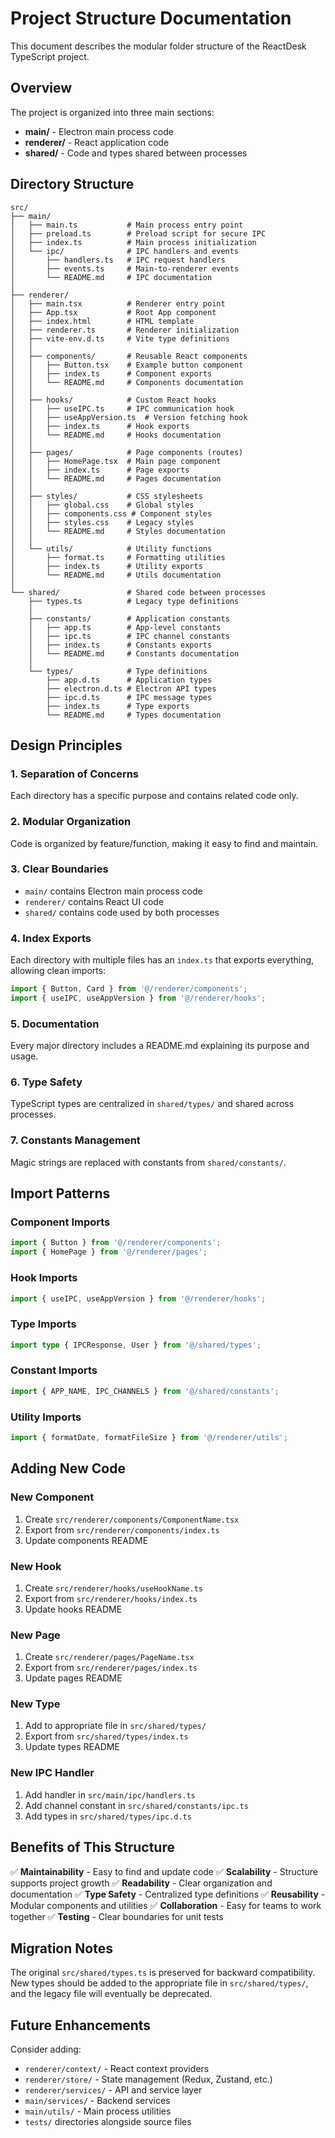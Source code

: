 # Project Structure Documentation

This document describes the modular folder structure of the ReactDesk TypeScript project.

## Overview

The project is organized into three main sections:
- **main/** - Electron main process code
- **renderer/** - React application code
- **shared/** - Code and types shared between processes

## Directory Structure

```
src/
├── main/
│   ├── main.ts           # Main process entry point
│   ├── preload.ts        # Preload script for secure IPC
│   ├── index.ts          # Main process initialization
│   └── ipc/              # IPC handlers and events
│       ├── handlers.ts   # IPC request handlers
│       ├── events.ts     # Main-to-renderer events
│       └── README.md     # IPC documentation
│
├── renderer/
│   ├── main.tsx          # Renderer entry point
│   ├── App.tsx           # Root App component
│   ├── index.html        # HTML template
│   ├── renderer.ts       # Renderer initialization
│   ├── vite-env.d.ts     # Vite type definitions
│   │
│   ├── components/       # Reusable React components
│   │   ├── Button.tsx    # Example button component
│   │   ├── index.ts      # Component exports
│   │   └── README.md     # Components documentation
│   │
│   ├── hooks/            # Custom React hooks
│   │   ├── useIPC.ts     # IPC communication hook
│   │   ├── useAppVersion.ts  # Version fetching hook
│   │   ├── index.ts      # Hook exports
│   │   └── README.md     # Hooks documentation
│   │
│   ├── pages/            # Page components (routes)
│   │   ├── HomePage.tsx  # Main page component
│   │   ├── index.ts      # Page exports
│   │   └── README.md     # Pages documentation
│   │
│   ├── styles/           # CSS stylesheets
│   │   ├── global.css    # Global styles
│   │   ├── components.css # Component styles
│   │   ├── styles.css    # Legacy styles
│   │   └── README.md     # Styles documentation
│   │
│   └── utils/            # Utility functions
│       ├── format.ts     # Formatting utilities
│       ├── index.ts      # Utility exports
│       └── README.md     # Utils documentation
│
└── shared/               # Shared code between processes
    ├── types.ts          # Legacy type definitions
    │
    ├── constants/        # Application constants
    │   ├── app.ts        # App-level constants
    │   ├── ipc.ts        # IPC channel constants
    │   ├── index.ts      # Constants exports
    │   └── README.md     # Constants documentation
    │
    └── types/            # Type definitions
        ├── app.d.ts      # Application types
        ├── electron.d.ts # Electron API types
        ├── ipc.d.ts      # IPC message types
        ├── index.ts      # Type exports
        └── README.md     # Types documentation
```

## Design Principles

### 1. **Separation of Concerns**
Each directory has a specific purpose and contains related code only.

### 2. **Modular Organization**
Code is organized by feature/function, making it easy to find and maintain.

### 3. **Clear Boundaries**
- `main/` contains Electron main process code
- `renderer/` contains React UI code
- `shared/` contains code used by both processes

### 4. **Index Exports**
Each directory with multiple files has an `index.ts` that exports everything, allowing clean imports:
```typescript
import { Button, Card } from '@/renderer/components';
import { useIPC, useAppVersion } from '@/renderer/hooks';
```

### 5. **Documentation**
Every major directory includes a README.md explaining its purpose and usage.

### 6. **Type Safety**
TypeScript types are centralized in `shared/types/` and shared across processes.

### 7. **Constants Management**
Magic strings are replaced with constants from `shared/constants/`.

## Import Patterns

### Component Imports
```typescript
import { Button } from '@/renderer/components';
import { HomePage } from '@/renderer/pages';
```

### Hook Imports
```typescript
import { useIPC, useAppVersion } from '@/renderer/hooks';
```

### Type Imports
```typescript
import type { IPCResponse, User } from '@/shared/types';
```

### Constant Imports
```typescript
import { APP_NAME, IPC_CHANNELS } from '@/shared/constants';
```

### Utility Imports
```typescript
import { formatDate, formatFileSize } from '@/renderer/utils';
```

## Adding New Code

### New Component
1. Create `src/renderer/components/ComponentName.tsx`
2. Export from `src/renderer/components/index.ts`
3. Update components README

### New Hook
1. Create `src/renderer/hooks/useHookName.ts`
2. Export from `src/renderer/hooks/index.ts`
3. Update hooks README

### New Page
1. Create `src/renderer/pages/PageName.tsx`
2. Export from `src/renderer/pages/index.ts`
3. Update pages README

### New Type
1. Add to appropriate file in `src/shared/types/`
2. Export from `src/shared/types/index.ts`
3. Update types README

### New IPC Handler
1. Add handler in `src/main/ipc/handlers.ts`
2. Add channel constant in `src/shared/constants/ipc.ts`
3. Add types in `src/shared/types/ipc.d.ts`

## Benefits of This Structure

✅ **Maintainability** - Easy to find and update code
✅ **Scalability** - Structure supports project growth
✅ **Readability** - Clear organization and documentation
✅ **Type Safety** - Centralized type definitions
✅ **Reusability** - Modular components and utilities
✅ **Collaboration** - Easy for teams to work together
✅ **Testing** - Clear boundaries for unit tests

## Migration Notes

The original `src/shared/types.ts` is preserved for backward compatibility. New types should be added to the appropriate file in `src/shared/types/`, and the legacy file will eventually be deprecated.

## Future Enhancements

Consider adding:
- `renderer/context/` - React context providers
- `renderer/store/` - State management (Redux, Zustand, etc.)
- `renderer/services/` - API and service layer
- `main/services/` - Backend services
- `main/utils/` - Main process utilities
- `tests/` directories alongside source files
